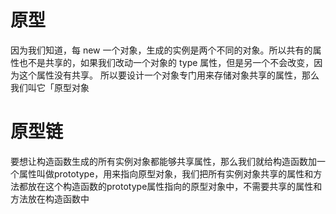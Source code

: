 # 原型
因为我们知道，每 new 一个对象，生成的实例是两个不同的对象。所以共有的属性也不是共享的，如果我们改动一个对象的 type 属性，但是另一个不会改变，因为这个属性没有共享。
所以要设计一个对象专门用来存储对象共享的属性，那么我们叫它「原型对象

# 原型链
要想让构造函数生成的所有实例对象都能够共享属性，那么我们就给构造函数加一个属性叫做prototype，用来指向原型对象，我们把所有实例对象共享的属性和方法都放在这个构造函数的prototype属性指向的原型对象中，不需要共享的属性和方法放在构造函数中